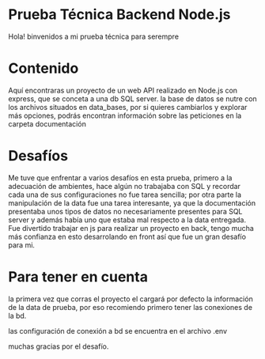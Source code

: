 # Prueba Técnica Backend Node.js

Hola! binvenidos a mi prueba técnica para serempre

# Contenido

Aquí encontraras un proyecto de un web API realizado en Node.js con express, que se conceta a una db SQL server.
la base de datos se nutre con los archivos situados en data_bases, por si quieres cambiarlos y explorar más opciones,
podrás encontran información sobre las peticiones en la carpeta documentación

# Desafíos

Me tuve que enfrentar a varios desafíos en esta prueba, primero a la adecuación de ambientes, hace algún no trabajaba con SQL y recordar cada una de sus configuraciones no fue tarea sencilla; por otra parte la manipulación de la data fue una tarea interesante, ya que la documentación presentaba unos tipos de datos no necesariamente presentes para SQL server y además había uno que estaba mal respecto a la data entregada.
Fue divertido trabajar en js para realizar un proyecto en back, tengo mucha más confianza en esto desarrolando en front así que fue un gran desafío para mi.


# Para tener en cuenta

la primera vez que corras el proyecto el cargará por defecto la información de la data de prueba, por eso recomiendo primero tener las conexiones de la bd.

las configuración de conexión a bd se encuentra en el archivo .env

muchas gracias por el desafío.
